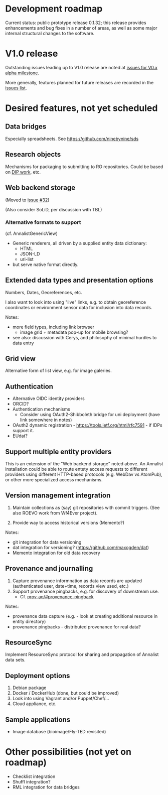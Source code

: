 # Development roadmap

Current status: public prototype release 0.1.32; this release provides enhancements and bug fixes in a number of areas, as well as some major internal structural changes to the software.


# V1.0 release

Outstanding issues leading up to V1.0 release are noted at [issues for V0.x alpha milestone](https://github.com/gklyne/annalist/milestones/V0.x%20alpha).

More generally, features planned for future releases are recorded in the [issues list](https://github.com/gklyne/annalist/issues).


# Desired features, not yet scheduled


## Data bridges

Especially spreadsheets.  See https://github.com/ninebynine/sds


## Research objects

Mechanisms for packaging to submitting to RO repositories.  Could be based on [DIP work](https://github.com/CottageLabs/dip), etc.


## Web backend storage

(Moved to [issue #32](https://github.com/gklyne/annalist/issues/32))

(Also consider SoLiD, per discussion with TBL)


### Alternative formats to support

(cf. AnnalistGenericView)

- Generic renderers, all driven by a supplied entity data dictionary:
  - HTML
  - JSON-LD
  - uri-list
- but serve native format directly.


## Extended data types and presentation options

Numbers, Dates, Georeferences, etc.

I also want to look into using "live" links, e.g. to obtain georeference coordinates or environment sensor data for inclusion into data records.

Notes:

- more field types, including link browser
    - image grid + metadata pop-up for mobile browsing?
- see also: discussion with Cerys, and philosophy of minimal hurdles to data entry


## Grid view

Alternative form of list view, e.g. for image galeries.


## Authentication

- Alternative OIDC identity providers
- ORCID?
- Authentication mechanisms
  - Consider using OAuth2-Shibboleth bridge for uni deployment (have link somewhere in notes)
- OAuth2 dynamic registration - https://tools.ietf.org/html/rfc7591 - if IDPs support it.
- EUdat?


## Support multiple entity providers

This is an extension of the "Web backend storage" noted above.  An Annalist installation could be able to route entety access requests to different providers using different HTTP-based protocols (e.g. WebDav vs AtomPub), or other more specialized access mechanisms.


## Version management integration

1. Maintain collections as (say) git repositories with commit triggers.  (See also ROEVO work from Wf4Ever project).

2. Provide way to access historical versions (Memento?)

Notes:

- git integration for data versioning
- dat integration for versioning? (https://github.com/maxogden/dat)
- Memento integration for old data recovery


## Provenance and journalling

1. Capture provenance informnation as data records are updated (authenticated user, date+time, records view used, etc.)
2. Support provenance pingbacks, e.g. for discovery of downstream use.
    - Cf. [prov-aq/#provenance-pingback](http://www.w3.org/TR/prov-aq/#provenance-pingback)

Notes:

- provenance data capture (e.g. - look at creating additional resource in entity directory)
- provenance pingbacks - distributed provenance for real data?


## ResourceSync

Implement ResourceSync protocol for sharing and propagation of Annalist data sets.


## Deployment options

1. Debian package
2. Docker / DockerHub (done, but could be improved)
3. Look into using Vagrant and/or Puppet/Chef/...
4. Cloud appliance, etc.


## Sample applications

* Image database (bioimage/Fly-TED revisited)


# Other possibilities (not yet on roadmap)

- Checklist integration
- Shuffl integration?
- RML integration for data bridges

